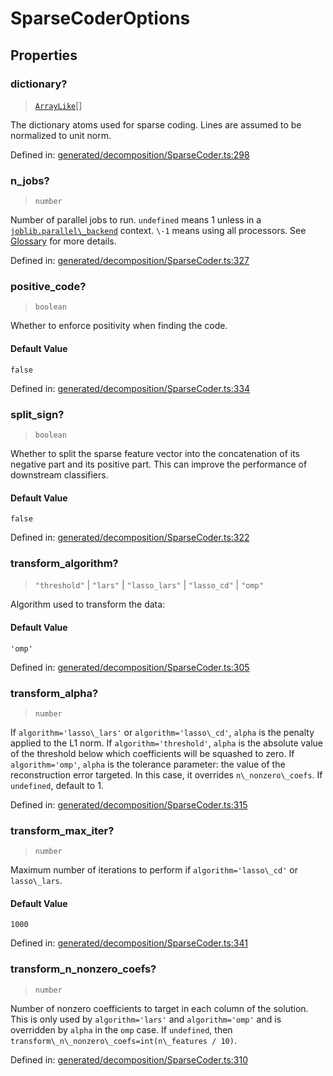 # SparseCoderOptions

## Properties

### dictionary?

> [`ArrayLike`](../types/ArrayLike.md)[]

The dictionary atoms used for sparse coding. Lines are assumed to be normalized to unit norm.

Defined in:  [generated/decomposition/SparseCoder.ts:298](https://github.com/transitive-bullshit/scikit-learn-ts/blob/b59c1ff/packages/sklearn/src/generated/decomposition/SparseCoder.ts#L298)

### n\_jobs?

> `number`

Number of parallel jobs to run. `undefined` means 1 unless in a [`joblib.parallel\_backend`](https://joblib.readthedocs.io/en/latest/parallel.html#joblib.parallel_backend "(in joblib v1.3.0.dev0)") context. `\-1` means using all processors. See [Glossary](../../glossary.html#term-n_jobs) for more details.

Defined in:  [generated/decomposition/SparseCoder.ts:327](https://github.com/transitive-bullshit/scikit-learn-ts/blob/b59c1ff/packages/sklearn/src/generated/decomposition/SparseCoder.ts#L327)

### positive\_code?

> `boolean`

Whether to enforce positivity when finding the code.

#### Default Value

`false`

Defined in:  [generated/decomposition/SparseCoder.ts:334](https://github.com/transitive-bullshit/scikit-learn-ts/blob/b59c1ff/packages/sklearn/src/generated/decomposition/SparseCoder.ts#L334)

### split\_sign?

> `boolean`

Whether to split the sparse feature vector into the concatenation of its negative part and its positive part. This can improve the performance of downstream classifiers.

#### Default Value

`false`

Defined in:  [generated/decomposition/SparseCoder.ts:322](https://github.com/transitive-bullshit/scikit-learn-ts/blob/b59c1ff/packages/sklearn/src/generated/decomposition/SparseCoder.ts#L322)

### transform\_algorithm?

> `"threshold"` \| `"lars"` \| `"lasso_lars"` \| `"lasso_cd"` \| `"omp"`

Algorithm used to transform the data:

#### Default Value

`'omp'`

Defined in:  [generated/decomposition/SparseCoder.ts:305](https://github.com/transitive-bullshit/scikit-learn-ts/blob/b59c1ff/packages/sklearn/src/generated/decomposition/SparseCoder.ts#L305)

### transform\_alpha?

> `number`

If `algorithm='lasso\_lars'` or `algorithm='lasso\_cd'`, `alpha` is the penalty applied to the L1 norm. If `algorithm='threshold'`, `alpha` is the absolute value of the threshold below which coefficients will be squashed to zero. If `algorithm='omp'`, `alpha` is the tolerance parameter: the value of the reconstruction error targeted. In this case, it overrides `n\_nonzero\_coefs`. If `undefined`, default to 1.

Defined in:  [generated/decomposition/SparseCoder.ts:315](https://github.com/transitive-bullshit/scikit-learn-ts/blob/b59c1ff/packages/sklearn/src/generated/decomposition/SparseCoder.ts#L315)

### transform\_max\_iter?

> `number`

Maximum number of iterations to perform if `algorithm='lasso\_cd'` or `lasso\_lars`.

#### Default Value

`1000`

Defined in:  [generated/decomposition/SparseCoder.ts:341](https://github.com/transitive-bullshit/scikit-learn-ts/blob/b59c1ff/packages/sklearn/src/generated/decomposition/SparseCoder.ts#L341)

### transform\_n\_nonzero\_coefs?

> `number`

Number of nonzero coefficients to target in each column of the solution. This is only used by `algorithm='lars'` and `algorithm='omp'` and is overridden by `alpha` in the `omp` case. If `undefined`, then `transform\_n\_nonzero\_coefs=int(n\_features / 10)`.

Defined in:  [generated/decomposition/SparseCoder.ts:310](https://github.com/transitive-bullshit/scikit-learn-ts/blob/b59c1ff/packages/sklearn/src/generated/decomposition/SparseCoder.ts#L310)
